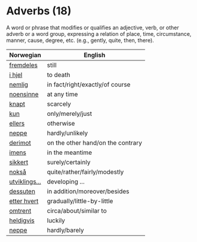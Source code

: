 # Adverbs (18)

A word or phrase that modifies or qualifies an adjective, verb, or other adverb or a word group, expressing a relation of place, time, circumstance, manner, cause, degree, etc. (e.g., gently, quite, then, there).

| Norwegian | English |
| --- | --- |
| [fremdeles](https://www.ordnett.no/search?language=no&phrase=fremdeles) | still |
| [i hjel](https://www.ordnett.no/search?language=no&phrase=i%20hjel) | to death |
| [nemlig](https://www.ordnett.no/search?language=no&phrase=nemlig) | in fact/right/exactly/of course |
| [noensinne](https://www.ordnett.no/search?language=no&phrase=noensinne) | at any time |
| [knapt](https://www.ordnett.no/search?language=no&phrase=knapt) | scarcely |
| [kun](https://www.ordnett.no/search?language=no&phrase=kun) | only/merely/just |
| [ellers](https://www.ordnett.no/search?language=no&phrase=ellers) | otherwise |
| [neppe](https://www.ordnett.no/search?language=no&phrase=neppe) | hardly/unlikely |
| [derimot](https://www.ordnett.no/search?language=no&phrase=derimot) | on the other hand/on the contrary |
| [imens](https://www.ordnett.no/search?language=no&phrase=imens) | in the meantime |
| [sikkert](https://www.ordnett.no/search?language=no&phrase=sikkert) | surely/certainly |
| [nokså](https://www.ordnett.no/search?language=no&phrase=nokså) | quite/rather/fairly/modestly |
| [utviklings...](https://www.ordnett.no/search?language=no&phrase=utviklings...) | developing ... |
| [dessuten](https://www.ordnett.no/search?language=no&phrase=dessuten) | in addition/moreover/besides |
| [etter hvert](https://www.ordnett.no/search?language=no&phrase=etter%20hvert) | gradually/little-by-little |
| [omtrent](https://www.ordnett.no/search?language=no&phrase=omtrent) | circa/about/similar to |
| [heldigvis](https://www.ordnett.no/search?language=no&phrase=heldigvis) | luckily |
| [neppe](https://www.ordnett.no/search?language=no&phrase=neppe) | hardly/barely |

